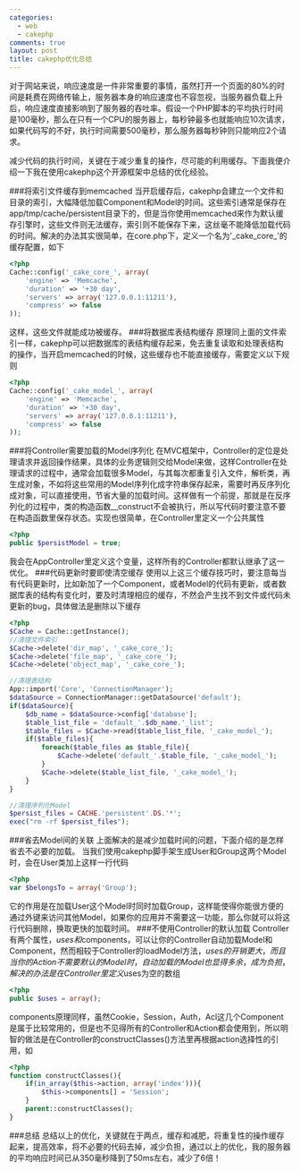 ```yaml
--- 
categories: 
  - web
  - cakephp
comments: true
layout: post
title: cakephp优化总结
---
```

对于网站来说，响应速度是一件非常重要的事情，虽然打开一个页面的80%的时间是耗费在网络传输上，服务器本身的响应速度也不容忽视，当服务器负载上升后，响应速度直接影响到了服务器的吞吐率。假设一个PHP脚本的平均执行时间是100毫秒，那么在只有一个CPU的服务器上，每秒钟最多也就能响应10次请求，如果代码写的不好，执行时间需要500毫秒，那么服务器每秒钟则只能响应2个请求。

减少代码的执行时间，关键在于减少重复的操作，尽可能的利用缓存。下面我便介绍一下我在使用cakephp这个开源框架中总结的优化经验。

<!--more-->

###将索引文件缓存到memcached
当开启缓存后，cakephp会建立一个文件和目录的索引，大幅降低加载Component和Model的时间。这些索引通常是保存在app/tmp/cache/persistent目录下的，但是当你使用memcached来作为默认缓存引擎时，这些文件则无法缓存，索引则不能保存下来，这丝毫不能降低加载代码的时间。解决的办法其实很简单，在core.php下，定义一个名为'\_cake_core\_'的缓存配置，如下
``` php
<?php
Cache::config('_cake_core_', array(
    'engine' => 'Memcache',
    'duration' => '+30 day',
    'servers' => array('127.0.0.1:11211'),
    'compress' => false
));
```
这样，这些文件就能成功被缓存。
###将数据库表结构缓存
原理同上面的文件索引一样，cakephp可以把数据库的表结构缓存起来，免去重复读取和处理表结构的操作，当开启memcached的时候，这些缓存也不能直接缓存，需要定义以下规则
``` php
<?php
Cache::config('_cake_model_', array(
    'engine' => 'Memcache',
    'duration' => '+30 day',
    'servers' => array('127.0.0.1:11211'),
    'compress' => false
));
```
###将Controller需要加载的Model序列化
在MVC框架中，Controller的定位是处理请求并返回操作结果，具体的业务逻辑则交给Model来做，这样Controller在处理请求的过程中，通常会加载很多Model，与其每次都重复引入文件，解析类，再生成对象，不如将这些常用的Model序列化成字符串保存起来，需要时再反序列化成对象，可以直接使用，节省大量的加载时间。这样做有一个前提，那就是在反序列化的过程中，类的构造函数__construct不会被执行，所以写代码时要注意不要在构造函数里保存状态。实现也很简单，在Controller里定义一个公共属性
``` php
<?php
public $persistModel = true;
```
我会在AppController里定义这个变量，这样所有的Controller都默认继承了这一优化。
###代码更新时要即使清空缓存
使用以上这三个缓存技巧时，要注意每当有代码更新时，比如新加了一个Component，或者Model的代码有更新，或者数据库表的结构有变化时，要及时清理相应的缓存，不然会产生找不到文件或代码未更新的bug，具体做法是删除以下缓存
``` php
<?php
$Cache = Cache::getInstance();
//清理文件索引
$Cache->delete('dir_map', '_cake_core_');
$Cache->delete('file_map', '_cake_core_');
$Cache->delete('object_map', '_cake_core_');

//清理表结构
App::import('Core', 'ConnectionManager');
$dataSource = ConnectionManager::getDataSource('default');
if($dataSource){
    $db_name = $dataSource->config['database'];
    $table_list_file = 'default_'.$db_name.'_list';
    $table_files = $Cache->read($table_list_file, '_cake_model_');
    if($table_files){
        foreach($table_files as $table_file){
            $Cache->delete('default_'.$table_file, '_cake_model_');
        }
        $Cache->delete($table_list_file, '_cake_model_');
    }
}

//清理序列化Model
$persist_files = CACHE.'persistent'.DS.'*';
exec("rm -rf $persist_files");
```
###省去Model间的关联
上面解决的是减少加载时间的问题，下面介绍的是怎样省去不必要的加载。
当我们使用cakephp脚手架生成User和Group这两个Model时，会在User类加上这样一行代码
``` php
<?php
var $belongsTo = array('Group');
```
它的作用是在加载User这个Model时同时加载Group，这样能使得你能很方便的通过外键来访问其他Model，如果你的应用并不需要这一功能，那么你就可以将这行代码删除，换取更快的加载时间。
###不使用Controller的默认加载
Controller有两个属性，$uses和$components，可以让你的Controller自动加载Model和Component，然而相较于Controller的loadModel方法，$uses的开销更大，而且当你的Action不需要默认的Model时，自动加载的Model也显得多余，成为负担，解决的办法是在Controller里定义$uses为空的数组
``` php
<?php
public $uses = array();
```
components原理同样，虽然Cookie，Session，Auth，Acl这几个Component是属于比较常用的，但是也不见得所有的Controller和Action都会使用到，所以明智的做法是在Controller的constructClasses()方法里再根据action选择性的引用，如
``` php
<?php
function constructClasses(){
    if(in_array($this->action, array('index'))){
        $this->components[] = 'Session';
    }
    parent::constructClasses();
}
```
###总结
总结以上的优化，关键就在于两点，缓存和减肥，将重复性的操作缓存起来，提高效率，将不必要的代码去掉，减少负担，通过以上的优化，我的服务器的平均响应时间已从350毫秒降到了50ms左右，减少了6倍！
